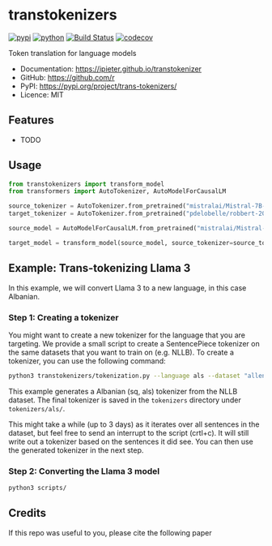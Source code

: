 # transtokenizers


[![pypi](https://img.shields.io/pypi/v/trans-tokenizers.svg)](https://pypi.org/project/trans-tokenizers/)
[![python](https://img.shields.io/pypi/pyversions/trans-tokenizers.svg)](https://pypi.org/project/trans-tokenizers/)
[![Build Status](https://github.com/ipieter/transtokenizer/actions/workflows/dev.yml/badge.svg)](https://github.com/ipieter/transtokenizer/actions/workflows/dev.yml)
[![codecov](https://codecov.io/gh/ipieter/transtokenizer/branch/main/graphs/badge.svg)](https://codecov.io/github/ipieter/transtokenizer)



Token translation for language models


* Documentation: <https://ipieter.github.io/transtokenizer>
* GitHub: <https://github.com/r>
* PyPI: <https://pypi.org/project/trans-tokenizers/>
* Licence: MIT


## Features

* TODO

## Usage

```python
from transtokenizers import transform_model
from transformers import AutoTokenizer, AutoModelForCausalLM

source_tokenizer = AutoTokenizer.from_pretrained("mistralai/Mistral-7B-v0.1")
target_tokenizer = AutoTokenizer.from_pretrained("pdelobelle/robbert-2023-dutch-base")

source_model = AutoModelForCausalLM.from_pretrained("mistralai/Mistral-7B-v0.1")

target_model = transform_model(source_model, source_tokenizer=source_tokenizer, target_tokenizer=target_tokenizer)
```

## Example: Trans-tokenizing Llama 3
In this example, we will convert Llama 3 to a new language, in this case Albanian.

### Step 1: Creating a tokenizer
You might want to create a new tokenizer for the language that you are targeting. We provide a small script to create a SentencePiece tokenizer on the same datasets that you want to train on (e.g. NLLB). 
To create a tokenizer, you can use the following command:

```sh
python3 transtokenizers/tokenization.py --language als --dataset "allenai/nllb" --subset "eng_Latn-als_Latn"
```

This example generates a Albanian (sq, als) tokenizer from the NLLB dataset.
The final tokenizer is saved in the `tokenizers` directory under `tokenizers/als/`.

This might take a while (up to 3 days) as it iterates over all sentences in the dataset, but feel free to send an interrupt to the script (crtl+c). It will still write out a tokenizer based on the sentences it did see. You can then use the generated tokenizer in the next step.

### Step 2: Converting the Llama 3 model


```sh
python3 scripts/
```

## Credits
If this repo was useful to you, please cite the following paper

```bibtex

```